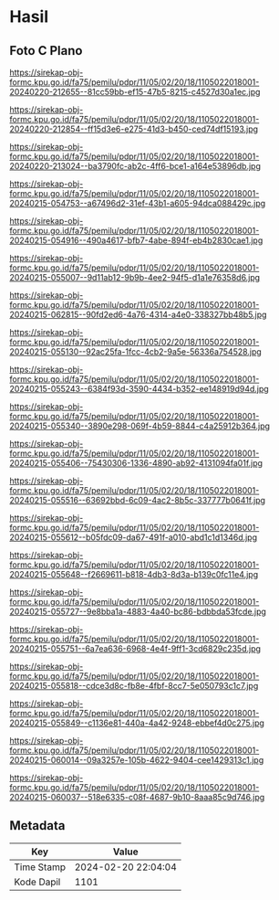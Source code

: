 # Hasil

## Foto C Plano

https://sirekap-obj-formc.kpu.go.id/fa75/pemilu/pdpr/11/05/02/20/18/1105022018001-20240220-212655--81cc59bb-ef15-47b5-8215-c4527d30a1ec.jpg

https://sirekap-obj-formc.kpu.go.id/fa75/pemilu/pdpr/11/05/02/20/18/1105022018001-20240220-212854--ff15d3e6-e275-41d3-b450-ced74df15193.jpg

https://sirekap-obj-formc.kpu.go.id/fa75/pemilu/pdpr/11/05/02/20/18/1105022018001-20240220-213024--ba3790fc-ab2c-4ff6-bce1-a164e53896db.jpg

https://sirekap-obj-formc.kpu.go.id/fa75/pemilu/pdpr/11/05/02/20/18/1105022018001-20240215-054753--a67496d2-31ef-43b1-a605-94dca088429c.jpg

https://sirekap-obj-formc.kpu.go.id/fa75/pemilu/pdpr/11/05/02/20/18/1105022018001-20240215-054916--490a4617-bfb7-4abe-894f-eb4b2830cae1.jpg

https://sirekap-obj-formc.kpu.go.id/fa75/pemilu/pdpr/11/05/02/20/18/1105022018001-20240215-055007--9d11ab12-9b9b-4ee2-94f5-d1a1e76358d6.jpg

https://sirekap-obj-formc.kpu.go.id/fa75/pemilu/pdpr/11/05/02/20/18/1105022018001-20240215-062815--90fd2ed6-4a76-4314-a4e0-338327bb48b5.jpg

https://sirekap-obj-formc.kpu.go.id/fa75/pemilu/pdpr/11/05/02/20/18/1105022018001-20240215-055130--92ac25fa-1fcc-4cb2-9a5e-56336a754528.jpg

https://sirekap-obj-formc.kpu.go.id/fa75/pemilu/pdpr/11/05/02/20/18/1105022018001-20240215-055243--6384f93d-3590-4434-b352-ee148919d94d.jpg

https://sirekap-obj-formc.kpu.go.id/fa75/pemilu/pdpr/11/05/02/20/18/1105022018001-20240215-055340--3890e298-069f-4b59-8844-c4a25912b364.jpg

https://sirekap-obj-formc.kpu.go.id/fa75/pemilu/pdpr/11/05/02/20/18/1105022018001-20240215-055406--75430306-1336-4890-ab92-4131094fa01f.jpg

https://sirekap-obj-formc.kpu.go.id/fa75/pemilu/pdpr/11/05/02/20/18/1105022018001-20240215-055516--63692bbd-6c09-4ac2-8b5c-337777b0641f.jpg

https://sirekap-obj-formc.kpu.go.id/fa75/pemilu/pdpr/11/05/02/20/18/1105022018001-20240215-055612--b05fdc09-da67-491f-a010-abd1c1d1346d.jpg

https://sirekap-obj-formc.kpu.go.id/fa75/pemilu/pdpr/11/05/02/20/18/1105022018001-20240215-055648--f2669611-b818-4db3-8d3a-b139c0fc11e4.jpg

https://sirekap-obj-formc.kpu.go.id/fa75/pemilu/pdpr/11/05/02/20/18/1105022018001-20240215-055727--9e8bba1a-4883-4a40-bc86-bdbbda53fcde.jpg

https://sirekap-obj-formc.kpu.go.id/fa75/pemilu/pdpr/11/05/02/20/18/1105022018001-20240215-055751--6a7ea636-6968-4e4f-9ff1-3cd6829c235d.jpg

https://sirekap-obj-formc.kpu.go.id/fa75/pemilu/pdpr/11/05/02/20/18/1105022018001-20240215-055818--cdce3d8c-fb8e-4fbf-8cc7-5e050793c1c7.jpg

https://sirekap-obj-formc.kpu.go.id/fa75/pemilu/pdpr/11/05/02/20/18/1105022018001-20240215-055849--c1136e81-440a-4a42-9248-ebbef4d0c275.jpg

https://sirekap-obj-formc.kpu.go.id/fa75/pemilu/pdpr/11/05/02/20/18/1105022018001-20240215-060014--09a3257e-105b-4622-9404-cee1429313c1.jpg

https://sirekap-obj-formc.kpu.go.id/fa75/pemilu/pdpr/11/05/02/20/18/1105022018001-20240215-060037--518e6335-c08f-4687-9b10-8aaa85c9d746.jpg


## Metadata

| Key        | Value               |
| ---------- | ------------------- |
| Time Stamp | 2024-02-20 22:04:04 |
| Kode Dapil | 1101                |



